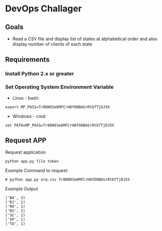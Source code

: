 # DevOps Challager


## Goals

* Read a CSV file and display list of states at alphabetical order and also display number of clients of each state

## Requirements

### Install Python 2.x or greater

### Set Operating System Environment Variable

* Linux - bash:

`export MP_PASS=Tr8DN93e6MFCrH8fO0BASrRtbTTjDJ5X`

* Windows - cmd:

`set PATH=MP_PASS=Tr8DN93e6MFCrH8fO0BASrRtbTTjDJ5X`

## Request APP 

Request application

`python app.py file token`

Example Command to request:

`# python app.py arq.csv Tr8DN93e6MFCrH8fO0BASrRtbTTjDJ5X`

Example Output

```
('BA', 3)
('RJ', 1)
('RO', 1)
('RS', 2)
('SC', 2)
('SP', 1)
('TO', 1)
```
